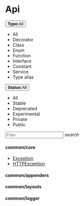# Api

<div class="plugin-api-search"><div class="plugin-api-search-nav">
    <aio-select class="aio-type" label="Type:">        <div class="form-select-menu">        <button class="form-select-button">          <strong>Type:</strong><span class="symbol all"></span><span class="symbol-text">All</span>        </button>        <ul class="form-select-dropdown">          <li role="button" tabindex="0" class="selected" data-type="">            <span class="symbol all"></span>All          </li>                  <li role="button" tabindex="0" data-value="decorator" data-label="Decorator">            <span class="symbol decorator"></span>Decorator        </li>        <li role="button" tabindex="0" data-value="class" data-label="Class">            <span class="symbol class"></span>Class        </li>        <li role="button" tabindex="0" data-value="enum" data-label="Enum">            <span class="symbol enum"></span>Enum        </li>        <li role="button" tabindex="0" data-value="function" data-label="Function">            <span class="symbol function"></span>Function        </li>        <li role="button" tabindex="0" data-value="interface" data-label="Interface">            <span class="symbol interface"></span>Interface        </li>        <li role="button" tabindex="0" data-value="const" data-label="Constant">            <span class="symbol const"></span>Constant        </li>        <li role="button" tabindex="0" data-value="service" data-label="Service">            <span class="symbol service"></span>Service        </li>        <li role="button" tabindex="0" data-value="type" data-label="Type alias">            <span class="symbol type"></span>Type alias        </li>        </ul>        </div>    </aio-select>        <aio-select class="aio-status" label="Status:">        <div class="form-select-menu">        <button class="form-select-button">          <strong>Status:</strong><span class="symbol all"></span><span class="symbol-text">All</span>        </button>        <ul class="form-select-dropdown">          <li role="button" tabindex="0" class="selected" data-type="">            <span class="symbol all"></span>All          </li>                  <li role="button" tabindex="0" data-value="stable" data-label="Stable">            <span class="symbol stable"></span>Stable        </li>        <li role="button" tabindex="0" data-value="deprecated" data-label="Deprecated">            <span class="symbol deprecated"></span>Deprecated        </li>        <li role="button" tabindex="0" data-value="experimental" data-label="Experimental">            <span class="symbol experimental"></span>Experimental        </li>        <li role="button" tabindex="0" data-value="private" data-label="Private">            <span class="symbol private"></span>Private        </li>        <li role="button" tabindex="0" data-value="public" data-label="Public">            <span class="symbol public"></span>Public        </li>        </ul>        </div>    </aio-select>        <div class="form-search api-search">        <input placeholder="Filter">        <i class="material-icons">search</i>    </div>    
</div>


#### common/core


<ul class="api-list"><li class="api-item" data-symbol="common/core;Exception;class;C;false;false;false;false"><a href="#/api/common/core/exception" class="symbol-container deprecated symbol-type-class symbol-name-commoncore-Exception" title="Exception">            <span class="symbol class"></span>            Exception        </a></li>
<li class="api-item" data-symbol="common/core;HTTPException;class;C;false;false;false;false"><a href="#/api/common/core/httpexception" class="symbol-container deprecated symbol-type-class symbol-name-commoncore-HTTPException" title="HTTPException">            <span class="symbol class"></span>            HTTPException        </a></li></ul>

#### common/appenders


<ul class="api-list"></ul>

#### common/layouts


<ul class="api-list"></ul>

#### common/logger


<ul class="api-list"></ul>
</div>

